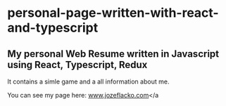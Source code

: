 # personal-page-written-with-react-and-typescript

## My personal Web Resume written in Javascript using React, Typescript, Redux 

It contains a simle game and a all information about me.

You can see my page here: <a href="www.jozeflacko.com" target="_blank">www.jozeflacko.com</a
